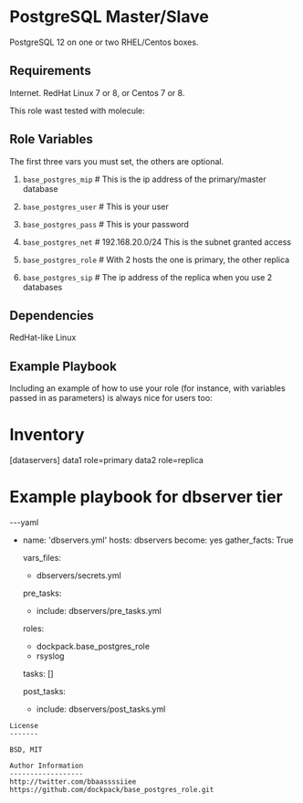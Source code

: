 PostgreSQL Master/Slave
=========

PostgreSQL 12 on one or two RHEL/Centos boxes.

Requirements
------------
Internet. RedHat Linux 7 or 8, or Centos 7 or 8.

This role wast tested with molecule:


Role Variables
--------------
The first three vars you must set, the others are optional.


1. `base_postgres_mip`  # This is the ip address of the primary/master database
1. `base_postgres_user` # This is your user
1. `base_postgres_pass` # This is your password
 
1. `base_postgres_net`  # 192.168.20.0/24 This is the subnet granted access
1. `base_postgres_role` # With 2 hosts the one is primary, the other replica
1. `base_postgres_sip`  # The ip address of the replica when you use 2 databases


Dependencies
------------
RedHat-like Linux

Example Playbook
----------------

Including an example of how to use your role (for instance, with variables
passed in as parameters) is always nice for users too:

# Inventory
[dataservers]
data1 role=primary
data2 role=replica

# Example playbook for dbserver tier

---yaml
- name: 'dbservers.yml'
  hosts: dbservers
  become: yes
  gather_facts: True
  
  vars_files:
    - dbservers/secrets.yml

  pre_tasks:
    - include: dbservers/pre_tasks.yml

  roles:
    - dockpack.base_postgres_role
    - rsyslog

  tasks: []

  post_tasks:
    - include: dbservers/post_tasks.yml
```
License
-------

BSD, MIT

Author Information
------------------
http://twitter.com/bbaassssiiee
https://github.com/dockpack/base_postgres_role.git

